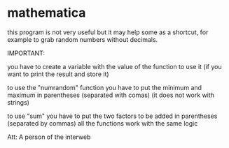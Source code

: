 # mathematica
this program is not very useful but it may help some as a shortcut, for example to grab random numbers without decimals.


IMPORTANT:

you have to create a variable with the value of the function to use it (if you want to print the result and store it)


to use the "numrandom" function you have to put the minimum and maximum in parentheses (separated with comas) (it does not work with strings) 

to use "sum" you have to put the two factors to be added in parentheses (separated by commas) 
all the functions work with the same logic 

Att: A person of the interweb


